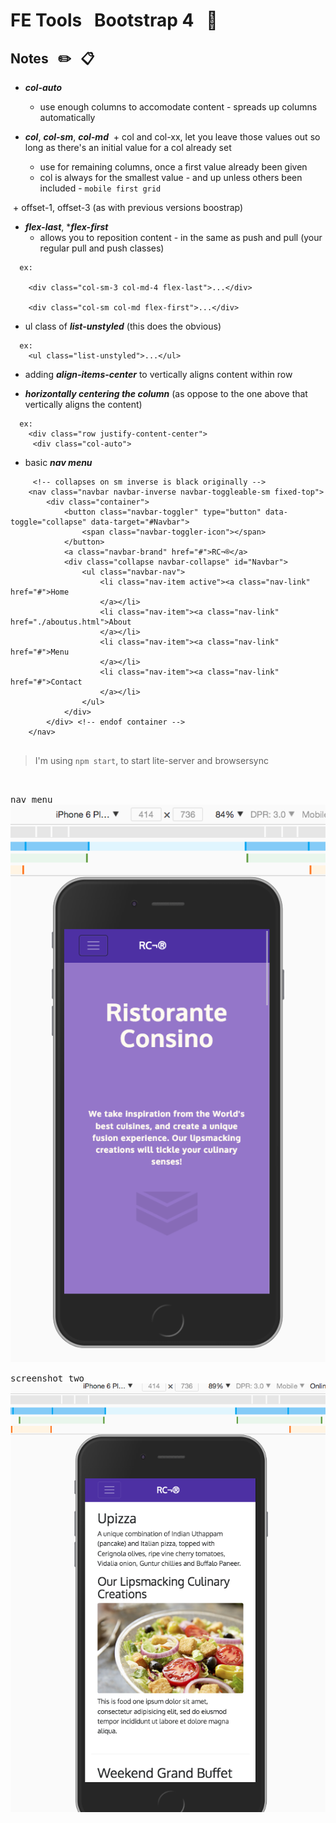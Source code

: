 # FE Tools &nbsp; Bootstrap 4 &nbsp; :book:

## Notes &nbsp; :pencil2: &nbsp; :clipboard:
- ***col-auto***
  + use enough columns to accomodate content - spreads up columns automatically

- ***col***, ***col-sm***, ***col-md***
  + col and col-xx, let you leave those values out so long as there's an initial value for a col already set    
   * use for remaining columns, once a first value already been given
   * col is always for the smallest value - and up unless others been included - ```mobile first grid```

  + offset-1, offset-3  (as with previous versions boostrap)

- ***flex-last***, ****flex-first***
  + allows you to reposition content - in the same as push and pull (your regular pull and push classes)

```
  ex:
  
    <div class="col-sm-3 col-md-4 flex-last">...</div>

    <div class="col-sm col-md flex-first">...</div>
```

- ul class of ***list-unstyled*** (this does the obvious)

```
  ex:
    <ul class="list-unstyled">...</ul>

```


- adding ***align-items-center*** to vertically aligns content within row


- ***horizontally centering the column*** (as oppose to the one above that vertically aligns the content)   

```
  ex:
    <div class="row justify-content-center">
     <div class="col-auto">

```





- basic ***nav menu***

```
     <!-- collapses on sm inverse is black originally -->
    <nav class="navbar navbar-inverse navbar-toggleable-sm fixed-top">
        <div class="container">
            <button class="navbar-toggler" type="button" data-toggle="collapse" data-target="#Navbar">
                <span class="navbar-toggler-icon"></span>  
            </button>
            <a class="navbar-brand" href="#">RC¬®</a>
            <div class="collapse navbar-collapse" id="Navbar">
                <ul class="navbar-nav">
                    <li class="nav-item active"><a class="nav-link" href="#">Home
                    </a></li>
                    <li class="nav-item"><a class="nav-link" href="./aboutus.html">About
                    </a></li>
                    <li class="nav-item"><a class="nav-link" href="#">Menu
                    </a></li>
                    <li class="nav-item"><a class="nav-link" href="#">Contact
                    </a></li> 
                </ul> 
            </div>   
        </div> <!-- endof container -->    
    </nav>


```


> I'm using `npm start`, to start lite-server and browsersync
>
<br/>



<kbd>nav menu</kbd>
<br/>
![](images/nav-menu.png)

<kbd>screenshot two</kbd>
<br/>
![](images/sctwo.png)





      
